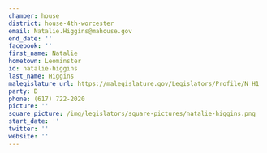 ```yaml
---
chamber: house
district: house-4th-worcester
email: Natalie.Higgins@mahouse.gov
end_date: ''
facebook: ''
first_name: Natalie
hometown: Leominster
id: natalie-higgins
last_name: Higgins
malegislature_url: https://malegislature.gov/Legislators/Profile/N_H1
party: D
phone: (617) 722-2020
picture: ''
square_picture: /img/legislators/square-pictures/natalie-higgins.png
start_date: ''
twitter: ''
website: ''
---
```

